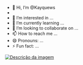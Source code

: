 
- 👋 Hi, I’m @Kayquews
- 
- 👀 I’m interested in ...
- 🌱 I’m currently learning ...
- 💞️ I’m looking to collaborate on ...
- 📫 How to reach me ...
- 😄 Pronouns: ...
- ⚡ Fun fact: ...
 <div class="image-link">
        <a href="https://wa.me/qr/H5DTOMEAHH7YC1">
            <img src="https://img.shields.io/badge/WhatsApp-25D366?style=for-the-badge&logo=whatsapp&logoColor=white" alt="Descrição da imagem">
        </a>
    </div>
<!---
Kayquews/Kayquews is a ✨ special ✨ repository because its `README.md` (this file) appears on your GitHub profile.
You can click the Preview link to take a look at your changes.
--->
